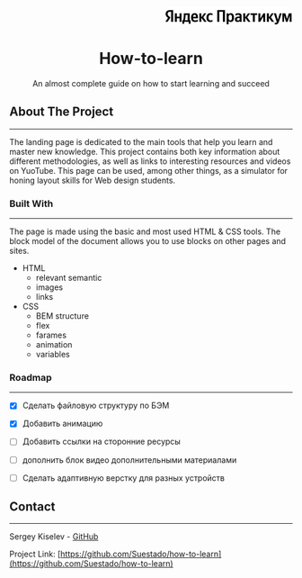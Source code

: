 <a name="readme-top"></a>

<div align="right">
  <a href="https://practicum.yandex.ru">
    <img src="https://github.com/Suestado/how-to-learn/raw/main/images/logo_place_header.svg" alt="Yandex Praktikum" width="228" height="32">
  </a>

<h1 align="center">How-to-learn</h1>

  <p align="center">
    An almost complete guide on how to start learning and succeed
  </p>
</div>


## About The Project
____

The landing page is dedicated to the main tools that help you learn and master new knowledge.
This project contains both key information about different methodologies, as well as links to interesting resources and videos on YuoTube.
This page can be used, among other things, as a simulator for honing layout skills for Web design students.



### Built With
____

The page is made using the basic and most used HTML & CSS tools.
The block model of the document allows you to use blocks on other pages and sites.

* HTML
  * relevant semantic
  * images
  * links
* CSS
  * BEM structure
  * flex
  * farames
  * animation
  * variables

### Roadmap
____

- [x] Сделать файловую структуру по БЭМ
- [x] Добавить анимацию
- [ ] Добавить ссылки на сторонние ресурсы
- [ ] дополнить блок видео дополнительными материалами
- [ ] Сделать адаптивную верстку для разных устройств


## Contact
____

Sergey Kiselev - [GitHub](https://github.com/Suestado)

Project Link: [https://github.com/Suestado/how-to-learn](https://github.com/Suestado/how-to-learn)

